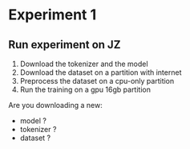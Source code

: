 # Experiment 1

## Run experiment on JZ

1. Download the tokenizer and the model
2. Download the dataset on a partition with internet
3. Preprocess the dataset on a cpu-only partition
4. Run the training on a gpu 16gb partition

Are you downloading a new:
- model ?
- tokenizer ?
- dataset ? 